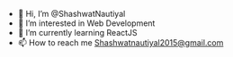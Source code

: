 - 👋 Hi, I’m @ShashwatNautiyal
- 👀 I’m interested in Web Development
- 🌱 I’m currently learning ReactJS
- 📫 How to reach me Shashwatnautiyal2015@gmail.com
